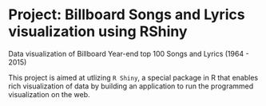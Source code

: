 # Project: Billboard Songs and Lyrics visualization using RShiny
Data visualization of Billboard Year-end top 100 Songs and Lyrics (1964 - 2015)

This project is aimed at utlizing `R Shiny`, a special package in R that enables rich visualization of data by building an application to run the programmed visualization on the web.

